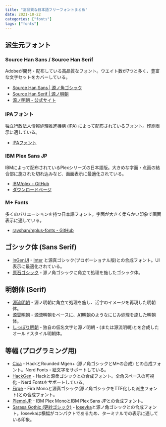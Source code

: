 ```yaml
---
title: "高品質な日本語フリーフォントまとめ"
date: 2021-10-22
categories: ["fonts"]
tags: ["fonts"]
---
```


## 派生元フォント

### Source Han Sans / Source Han Serif

Adobeが開発・配布している高品質なフォント。ウエイト数が7つと多く、豊富な文字セットをカバーしている。

- [Source Han Sans | 源ノ角ゴシック](https://github.com/adobe-fonts/source-han-sans/blob/master/README-JP.md)
- [Source Han Serif | 源ノ明朝](https://github.com/adobe-fonts/source-han-serif/blob/master/README-JP.md)
- [源ノ明朝 - 公式サイト](https://source.typekit.com/source-han-sans/jp/)

### IPAフォント

独立行政法人情報処理推進機構 (IPA) によって配布されているフォント。印刷表示に適している。

- [IPAフォント](https://moji.or.jp/ipafont/ipafontdownload/)

### IBM Plex Sans JP

IBMによって配布されているPlexシリーズの日本語版。大きめな字面・点画の結合部に施された切れ込みなど、画面表示に最適化されている。

- [IBM/plex - GitHub](https://github.com/IBM/plex)
- [ダウンロードページ](https://github.com/IBM/plex/releases)

### M+ Fonts

多くのバリエーションを持つ日本語フォント。字面が大きく柔らかい印象で画面表示に適している。

- [rayshan/mplus-fonts - GitHub](https://github.com/rayshan/mplus-fonts)

## ゴシック体 (Sans Serif)

- [InGenUI](https://github.com/yuru7/InGenUI) - [Inter](https://github.com/rsms/inter) と源真ゴシック(プロポーショナル版)との合成フォント。UI表示に最適化されている。
- [原石ゴシック](https://github.com/ButTaiwan/genseki-font) - 源ノ角ゴシックに角立て処理を施したゴシック体。

## 明朝体 (Serif)

- [源流明朝](https://github.com/ButTaiwan/genryu-font) - 源ノ明朝に角立て処理を施し、活字のイメージを再現した明朝体。
- [源雲明朝](https://github.com/ButTaiwan/genwan-font) - 源流明朝をベースに、[A1明朝](https://www.morisawa.co.jp/fonts/specimen/1075)のようなにじみ処理を施した明朝体。
- [しっぽり明朝](https://github.com/fontdasu/ShipporiMincho) - 独自の仮名文字と源ノ明朝・(または源流明朝)とを合成したオールドスタイル明朝体。

## 等幅 (プログラミング用)

- [Cica](https://github.com/miiton/Cica) - HackとRounded Mgen+ (源ノ角ゴシックとM+の合成) との合成フォント。Nerd Fonts・絵文字をサポートしている。
- [HackGen](https://github.com/yuru7/HackGen) - Hackと源柔ゴシックとの合成フォント。全角スペースの可視化・Nerd Fontsをサポートしている。
- [Firge](https://github.com/yuru7/Firge) - Fira Monoと源真ゴシック(源ノ角ゴシックをTTF化した派生フォント)との合成フォント。
- [PlemolJP](https://github.com/yuru7/PlemolJP) - IBM Plex MonoとIBM Plex Sans JPとの合成フォント。
- [Sarasa Gothic (更紗ゴシック)](https://github.com/be5invis/Sarasa-Gothic) - [Iosevka](https://github.com/be5invis/iosevka)と源ノ角ゴシックとの合成フォント。Iosevkaは横幅がコンパクトであるため、ターミナルでの表示に適している印象。


